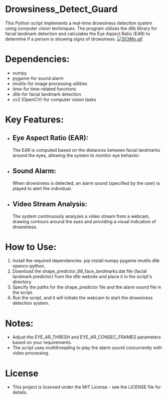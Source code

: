 # Drowsiness_Detect_Guard
 This Python script implements a real-time drowsiness detection system using computer vision techniques. The program utilizes the dlib library for facial landmark detection and calculates the Eye Aspect Ratio (EAR) to determine if a person is showing signs of drowsiness.
 [![SCtMn.gif](https://s13.gifyu.com/images/SCtMn.gif)](https://gifyu.com/image/SCtMn)



# Dependencies:
- numpy
- pygame-for sound alarm
- imutils-for image processing utilities
- time-for time-related functions
- dlib-for facial landmark detection
- cv2 (OpenCV)-for computer vision tasks
# Key Features:
- ## Eye Aspect Ratio (EAR):
   The EAR is computed based on the distances between facial landmarks around the eyes, allowing the system to monitor eye behavior.
- ## Sound Alarm:
  When drowsiness is detected, an alarm sound (specified by the user) is played to alert the individual.
- ## Video Stream Analysis:
  The system continuously analyzes a video stream from a webcam, drawing contours around the eyes and providing a visual indication of drowsiness.
# How to Use:
1. Install the required dependencies: pip install numpy pygame imutils dlib opencv-python.
2. Download the shape_predictor_68_face_landmarks.dat file (facial landmark predictor) from the dlib website and place it in the script's directory.
3. Specify the paths for the shape_predictor file and the alarm sound file in the script.
4. Run the script, and it will initiate the webcam to start the drowsiness detection system.
# Notes:
- Adjust the EYE_AR_THRESH and EYE_AR_CONSEC_FRAMES parameters based on your requirements.
- The script uses multithreading to play the alarm sound concurrently with video processing.
# License
- This project is licensed under the MIT License - see the LICENSE file for details.
